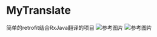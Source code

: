 # MyTranslate
简单的retrofit结合RxJava翻译的项目
![参考图片](https://github.com/userZhaolei/MyTranslate/edit/master/image/image.png)
![参考图片](https://github.com/userZhaolei/MyTranslate/edit/master/image/image2.png)
